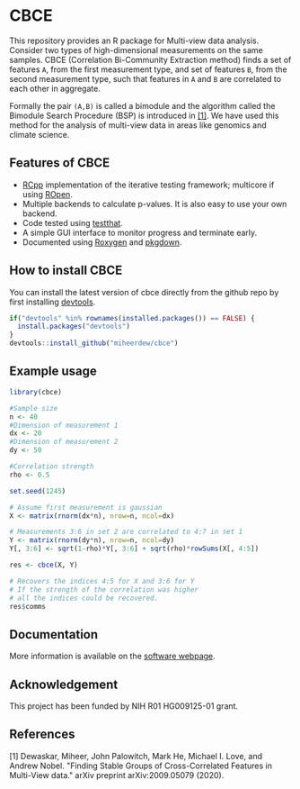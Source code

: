 # CBCE

This repository provides an R package for Multi-view data analysis. Consider two types of high-dimensional measurements on the same samples. CBCE (Correlation Bi-Community Extraction method) finds a set of features `A`, from the first measurement type, and set of features `B`, from the second measurement type, such that features in `A` and `B` are correlated to each other in aggregate. 

Formally the pair `(A,B)` is called a bimodule and the algorithm called the Bimodule Search Procedure (BSP) is introduced in [[1]](#1). We have used this method for the analysis of multi-view data in areas like genomics and climate science. 


## Features of CBCE

-  [RCpp](http://www.rcpp.org/) implementation of the iterative testing framework; multicore if using [ROpen](https://mran.microsoft.com/rro).  
- Multiple backends to calculate p-values. It is also easy to use your own backend. 
- Code tested using [testthat](https://github.com/r-lib/testthat/).
- A simple GUI interface to monitor progress and terminate early. 
- Documented using [Roxygen](https://roxygen2.r-lib.org/) and [pkgdown](https://pkgdown.r-lib.org/).

## How to install CBCE

You can install the latest version of cbce directly from the github repo by first installing [devtools](https://github.com/r-lib/devtools).

``` r
if("devtools" %in% rownames(installed.packages()) == FALSE) {
  install.packages("devtools")
}
devtools::install_github("miheerdew/cbce")
```

## Example usage

``` r
library(cbce)

#Sample size
n <- 40
#Dimension of measurement 1
dx <- 20
#Dimension of measurement 2
dy <- 50

#Correlation strength
rho <- 0.5

set.seed(1245)

# Assume first measurement is gaussian
X <- matrix(rnorm(dx*n), nrow=n, ncol=dx)

# Measurements 3:6 in set 2 are correlated to 4:7 in set 1
Y <- matrix(rnorm(dy*n), nrow=n, ncol=dy)
Y[, 3:6] <- sqrt(1-rho)*Y[, 3:6] + sqrt(rho)*rowSums(X[, 4:5])

res <- cbce(X, Y)

# Recovers the indices 4:5 for X and 3:6 for Y
# If the strength of the correlation was higher
# all the indices could be recovered.
res$comms
```
## Documentation
More information is available on the [software webpage](https://miheerdew.github.io/cbce/reference/index.html).

## Acknowledgement

This project has been funded by NIH R01 HG009125-01 grant.


## References
<a id="1">[1]</a> 
Dewaskar, Miheer, John Palowitch, Mark He, Michael I. Love, and Andrew Nobel. "Finding Stable Groups of Cross-Correlated Features in Multi-View data." arXiv preprint arXiv:2009.05079 (2020).

